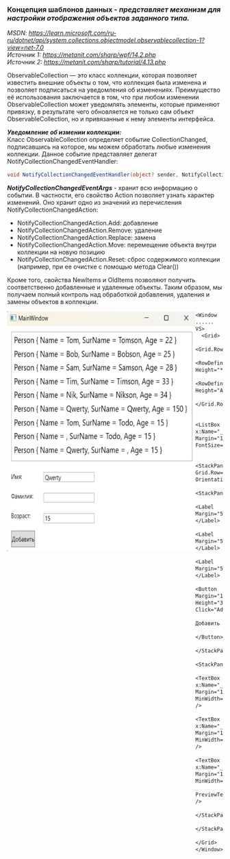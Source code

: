 ### Концепция шаблонов данных - *представляет механизм для настройки отображения объектов заданного типа.* 

*MSDN: https://learn.microsoft.com/ru-ru/dotnet/api/system.collections.objectmodel.observablecollection-1?view=net-7.0* <br>
*Источник 1: https://metanit.com/sharp/wpf/14.2.php* <br>
*Источник 2: https://metanit.com/sharp/tutorial/4.13.php* <br>

ObservableCollection — это класс коллекции, которая позволяет известить внешние объекты о том, что коллекция была изменена и позволяет подписаться на уведомления об изменениях. Преимущество её использования заключается в том, что при любом изменении ObservableCollection может уведомлять элементы, которые применяют привязку, в результате чего обновляется не только сам объект ObservableCollection, но и привязанные к нему элементы интерфейса.

___Уведомление об измении коллекции:___ <br>
Класс ObservableCollection определяет событие CollectionChanged, подписавшись на которое, мы можем обработать любые изменения коллекции. Данное событие представляет делегат NotifyCollectionChangedEventHandler:
~~~C#
void NotifyCollectionChangedEventHandler(object? sender, NotifyCollectionChangedEventArgs e);
~~~

___NotifyCollectionChangedEventArgs___ - хранит всю информацию о событии. В частности, его свойство Action позволяет узнать характер изменений. Оно хранит одно из значений из перечисления NotifyCollectionChangedAction: <br>
* NotifyCollectionChangedAction.Add: добавление
* NotifyCollectionChangedAction.Remove: удаление
* NotifyCollectionChangedAction.Replace: замена
* NotifyCollectionChangedAction.Move: перемещение объекта внутри коллекции на новую позицию
* NotifyCollectionChangedAction.Reset: сброс содержимого коллекции (например, при ее очистке с помощью метода Clear()) <br>

Кроме того, свойства NewItems и OldItems позволяют получить соответственно добавленные и удаленные объекты. Таким образом, мы получаем полный контроль над обработкой добавления, удаления и замены объектов в коллекции. <br>

<img src="img/Obser.png" align="left" alt="Пример работы данного кода" width="440" height="560">

~~~XAML
<Window ...... VS>
  <Grid>
    <Grid.RowDefinitions>
        <RowDefinition Height="*"/>
        <RowDefinition Height="Auto"/>
    </Grid.RowDefinitions>

    <ListBox x:Name="_listBox" Margin="10" FontSize="16"/>

    <StackPanel Grid.Row="1" Orientation="Horizontal">
      <StackPanel>
        <Label Margin="5">Имя:</Label>
        <Label Margin="5">Фамилия:</Label>
        <Label Margin="5">Возраст:</Label>
        <Button Margin="10" Height="30" Click="AddPerson_Click">
            Добавить
        </Button>
      </StackPanel>
      <StackPanel>
        <TextBox x:Name="_txtName" Margin="10" MinWidth="120" />
        <TextBox x:Name="_txtSur" Margin="10" MinWidth="120" />
        <TextBox x:Name="_txtAge" Margin="10" MinWidth="120" 
                 PreviewTextInput="_txtAge_PreviewTextInput" />
      </StackPanel>
    </StackPanel>
  </Grid>
</Window>
~~~
